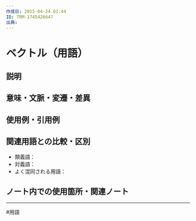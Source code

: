 ```yaml
---
作成日: 2025-04-24 01:44
ID: TRM-1745426647
出典:
---
```


# ベクトル（用語）

## 説明


## 意味・文脈・変遷・差異


## 使用例・引用例


## 関連用語との比較・区別

- 類義語：
- 対義語：
- よく混同される用語：

## ノート内での使用箇所・関連ノート


---
#用語 